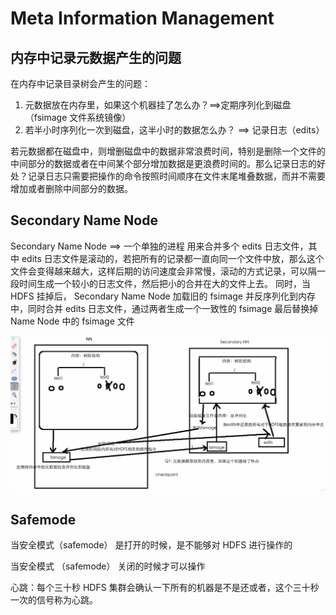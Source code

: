 # Meta Information Management

## 内存中记录元数据产生的问题

在内存中记录目录树会产生的问题：

1. 元数据放在内存里，如果这个机器挂了怎么办？==>定期序列化到磁盘（fsimage 文件系统镜像）
2. 若半小时序列化一次到磁盘，这半小时的数据怎么办？ ==> 记录日志（edits）

若元数据都在磁盘中，则增删磁盘中的数据非常浪费时间，特别是删除一个文件的中间部分的数据或者在中间某个部分增加数据是更浪费时间的。那么记录日志的好处？记录日志只需要把操作的命令按照时间顺序在文件末尾堆叠数据，而并不需要增加或者删除中间部分的数据。



## Secondary Name Node

Secondary Name Node ==> 一个单独的进程
用来合并多个 edits 日志文件，其中 edits 日志文件是滚动的，若把所有的记录都一直向同一个文件中放，那么这个文件会变得越来越大，这样后期的访问速度会非常慢，滚动的方式记录，可以隔一段时间生成一个较小的日志文件，然后把小的合并在大的文件上去。
同时，当 HDFS 挂掉后， Secondary Name Node 加载旧的 fsimage 并反序列化到内存中，同时合并 edits 日志文件，通过两者生成一个一致性的 fsimage 最后替换掉 Name Node 中的 fsimage 文件



![image-20220506231920987](41-HDFS-Meta-Information-Management.assets/image-20220506231920987.png)



## Safemode

当安全模式（safemode） 是打开的时候，是不能够对 HDFS 进行操作的

当安全模式 （safemode） 关闭的时候才可以操作

心跳：每个三十秒 HDFS 集群会确认一下所有的机器是不是还或者，这个三十秒一次的信号称为心跳。

